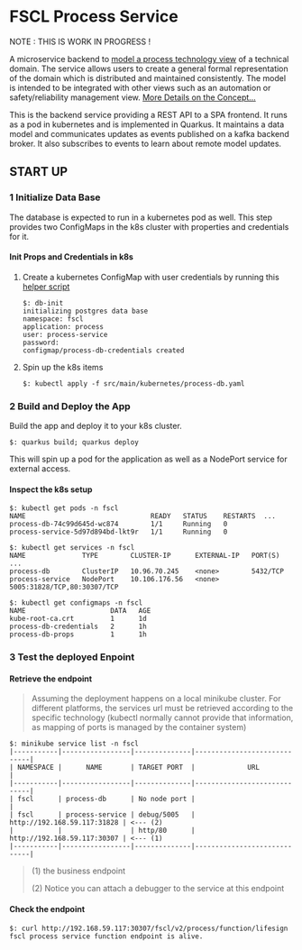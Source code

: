 # FSCL Process Service

NOTE : THIS IS WORK IN PROGRESS !

A microservice backend to [model a process technology view](doc/fscl-process-service/process-view/process-domain.md) of a technical domain. The service allows users to create a general formal representation of the domain which is distributed and maintained consistently. The model is intended to be integrated with other views such as an automation or safety/reliability management view. [More Details on the Concept...](https://github.com/onouv/fscl/blob/main/doc/fscl/Views/Views.md)

This is the backend service providing a REST API to a SPA frontend. It runs as a pod in kubernetes and is implemented 
in Quarkus. It maintains a data model and communicates updates 
as events published on a kafka backend broker. It also subscribes to events to learn about remote model updates.

## START UP

### 1 Initialize Data Base 
The database is expected to run in a kubernetes pod as well. This step provides two ConfigMaps in the k8s cluster with properties and credentials for it. 

#### Init Props and Credentials in k8s

1) Create a kubernetes ConfigMap with user credentials by running this [helper script](https://github.com/onouv/dev-bin/blob/main/db-init.sh)
   ```
   $: db-init
   initializing postgres data base
   namespace: fscl
   application: process
   user: process-service
   password: 
   configmap/process-db-credentials created
   ```

2) Spin up the k8s items
   ```
   $: kubectl apply -f src/main/kubernetes/process-db.yaml
   ```

### 2 Build and Deploy the App
Build the app and deploy it to your k8s cluster.
```
$: quarkus build; quarkus deploy
```
This will spin up a pod for the application as well as a NodePort service for external access.   




#### Inspect the k8s setup

```
$: kubectl get pods -n fscl 
NAME                               READY   STATUS    RESTARTS  ...
process-db-74c99d645d-wc874        1/1     Running   0          
process-service-5d97d894bd-lkt9r   1/1     Running   0          

$: kubectl get services -n fscl 
NAME              TYPE        CLUSTER-IP      EXTERNAL-IP   PORT(S)  ...              
process-db        ClusterIP   10.96.70.245    <none>        5432/TCP                      
process-service   NodePort    10.106.176.56   <none>        5005:31828/TCP,80:30307/TCP   

$: kubectl get configmaps -n fscl
NAME                     DATA   AGE
kube-root-ca.crt         1      1d
process-db-credentials   2      1h
process-db-props         1      1h

```

### 3 Test the deployed Enpoint 
#### Retrieve the endpoint
> Assuming the deployment happens on a local minikube cluster. For different platforms, the services url must be retrieved according to the specific technology (kubectl normally cannot provide that information, as mapping of ports is managed by the container system) 

```
$: minikube service list -n fscl
|-----------|-----------------|--------------|-----------------------------|
| NAMESPACE |      NAME       | TARGET PORT  |             URL             |
|-----------|-----------------|--------------|-----------------------------|
| fscl      | process-db      | No node port |                             |
| fscl      | process-service | debug/5005   | http://192.168.59.117:31828 | <--- (2)
|           |                 | http/80      | http://192.168.59.117:30307 | <--- (1)
|-----------|-----------------|--------------|-----------------------------|
```

> (1) the business endpoint  
>  
> (2) Notice you can attach a debugger to the service at this endpoint  
  
#### Check the endpoint
```
$: curl http://192.168.59.117:30307/fscl/v2/process/function/lifesign
fscl process service function endpoint is alive.
```
   